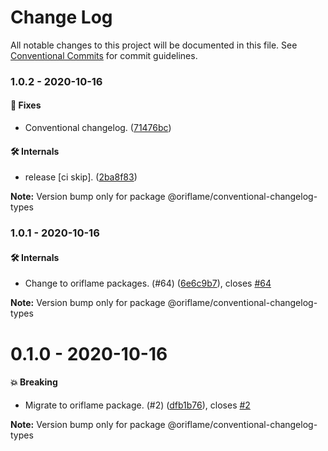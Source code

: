 # Change Log

All notable changes to this project will be documented in this file.
See [Conventional Commits](https://conventionalcommits.org) for commit guidelines.

### 1.0.2 - 2020-10-16

#### 🐞 Fixes

- Conventional changelog. ([71476bc](https://github.com/Oriflame/conventional-changelog-tools/commit/71476bc))

#### 🛠 Internals

- release [ci skip]. ([2ba8f83](https://github.com/Oriflame/conventional-changelog-tools/commit/2ba8f83))

**Note:** Version bump only for package @oriflame/conventional-changelog-types





### 1.0.1 - 2020-10-16

#### 🛠 Internals

- Change to oriflame packages. (#64) ([6e6c9b7](https://github.com/Oriflame/conventional-changelog-tools/commit/6e6c9b7)), closes [#64](https://github.com/Oriflame/conventional-changelog-tools/issues/64)

**Note:** Version bump only for package @oriflame/conventional-changelog-types





# 0.1.0 - 2020-10-16

#### 💥 Breaking

- Migrate to oriflame package. (#2) ([dfb1b76](https://github.com/Oriflame/conventional-changelog-tools/commit/dfb1b76)), closes [#2](https://github.com/Oriflame/conventional-changelog-tools/issues/2)

**Note:** Version bump only for package @oriflame/conventional-changelog-types
